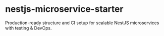 # nestjs-microservice-starter
Production-ready structure and CI setup for scalable NestJS microservices with testing &amp; DevOps.
